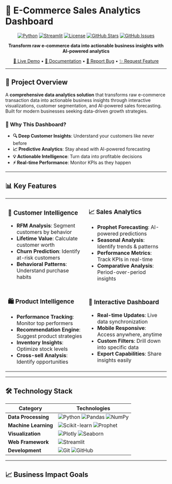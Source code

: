 # 🛒 E-Commerce Sales Analytics Dashboard

<div align="center">

[![Python](https://img.shields.io/badge/Python-3.8+-blue.svg)](https://python.org/)
[![Streamlit](https://img.shields.io/badge/Streamlit-1.28+-red.svg)](https://streamlit.io/)
[![License](https://img.shields.io/badge/License-MIT-green.svg)](LICENSE)
[![GitHub Stars](https://img.shields.io/github/stars/Komaldhiman0704/ecommerce-sales-analytics-dashboard)](https://github.com/Komaldhiman0704/ecommerce-sales-analytics-dashboard/stargazers)
[![GitHub Issues](https://img.shields.io/github/issues/Komaldhiman0704/ecommerce-sales-analytics-dashboard)](https://github.com/Komaldhiman0704/ecommerce-sales-analytics-dashboard/issues)

**Transform raw e-commerce data into actionable business insights with AI-powered analytics**

[🚀 Live Demo](https://your-demo-link.streamlit.app) • [📖 Documentation](docs/) • [🐛 Report Bug](../../issues) • [✨ Request Feature](../../issues)

</div>

---

## 🎯 Project Overview

A **comprehensive data analytics solution** that transforms raw e-commerce transaction data into actionable business insights through interactive visualizations, customer segmentation, and AI-powered sales forecasting. Built for modern businesses seeking data-driven growth strategies.

### 🌟 Why This Dashboard?

- **🔍 Deep Customer Insights**: Understand your customers like never before
- **📈 Predictive Analytics**: Stay ahead with AI-powered forecasting
- **💡 Actionable Intelligence**: Turn data into profitable decisions
- **⚡ Real-time Performance**: Monitor KPIs as they happen

---

## 📊 Key Features

<table>
<tr>
<td width="50%">

### 🎯 **Customer Intelligence**
- **RFM Analysis**: Segment customers by behavior
- **Lifetime Value**: Calculate customer worth
- **Churn Prediction**: Identify at-risk customers
- **Behavioral Patterns**: Understand purchase habits

</td>
<td width="50%">

### 📈 **Sales Analytics**
- **Prophet Forecasting**: AI-powered predictions
- **Seasonal Analysis**: Identify trends & patterns
- **Performance Metrics**: Track KPIs in real-time
- **Comparative Analysis**: Period-over-period insights

</td>
</tr>
<tr>
<td>

### 🛍️ **Product Intelligence**
- **Performance Tracking**: Monitor top performers
- **Recommendation Engine**: Suggest product strategies
- **Inventory Insights**: Optimize stock levels
- **Cross-sell Analysis**: Identify opportunities

</td>
<td>

### 📱 **Interactive Dashboard**
- **Real-time Updates**: Live data synchronization
- **Mobile Responsive**: Access anywhere, anytime
- **Custom Filters**: Drill down into specific data
- **Export Capabilities**: Share insights easily

</td>
</tr>
</table>

---

## 🛠️ Technology Stack

<div align="center">

| Category | Technologies |
|----------|-------------|
| **Data Processing** | ![Python](https://img.shields.io/badge/Python-3776AB?style=for-the-badge&logo=python&logoColor=white) ![Pandas](https://img.shields.io/badge/Pandas-150458?style=for-the-badge&logo=pandas&logoColor=white) ![NumPy](https://img.shields.io/badge/NumPy-013243?style=for-the-badge&logo=numpy&logoColor=white) |
| **Machine Learning** | ![Scikit-learn](https://img.shields.io/badge/Scikit--learn-F7931E?style=for-the-badge&logo=scikit-learn&logoColor=white) ![Prophet](https://img.shields.io/badge/Prophet-4285F4?style=for-the-badge) |
| **Visualization** | ![Plotly](https://img.shields.io/badge/Plotly-3F4F75?style=for-the-badge&logo=plotly&logoColor=white) ![Seaborn](https://img.shields.io/badge/Seaborn-3776AB?style=for-the-badge) |
| **Web Framework** | ![Streamlit](https://img.shields.io/badge/Streamlit-FF4B4B?style=for-the-badge&logo=streamlit&logoColor=white) |
| **Development** | ![Git](https://img.shields.io/badge/Git-F05032?style=for-the-badge&logo=git&logoColor=white) ![GitHub](https://img.shields.io/badge/GitHub-181717?style=for-the-badge&logo=github&logoColor=white) |

</div>

---

## 📈 Business Impact Goals

<div align="center">

